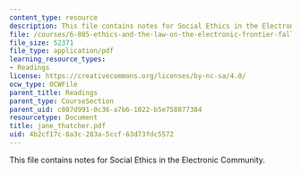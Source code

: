 ```yaml
---
content_type: resource
description: This file contains notes for Social Ethics in the Electronic Community.
file: /courses/6-805-ethics-and-the-law-on-the-electronic-frontier-fall-2005/4b2cf17c8a3c283a5ccf63d73fdc5572_jane_thatcher.pdf
file_size: 52371
file_type: application/pdf
learning_resource_types:
- Readings
license: https://creativecommons.org/licenses/by-nc-sa/4.0/
ocw_type: OCWFile
parent_title: Readings
parent_type: CourseSection
parent_uid: c807d991-0c36-a7b6-1022-b5e758877384
resourcetype: Document
title: jane_thatcher.pdf
uid: 4b2cf17c-8a3c-283a-5ccf-63d73fdc5572
---
```

This file contains notes for Social Ethics in the Electronic Community.